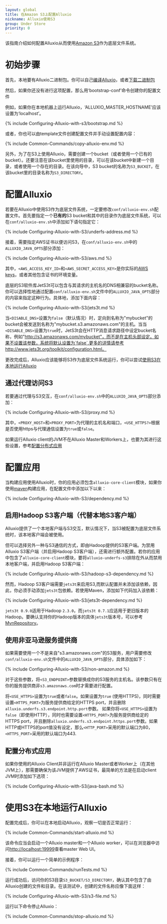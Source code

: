 ```yaml
---
layout: global
title: 在Amazon S3上配置Alluxio
nickname: Alluxio使用S3
group: Under Store
priority: 0
---
```


该指南介绍如何配置Alluxio从而使用[Amazon S3](https://aws.amazon.com/s3/)作为底层文件系统。

# 初始步骤

首先，本地要有Alluxio二进制包。你可以自己[编译Alluxio](Building-Alluxio-Master-Branch.html)，或者[下载二进制包](Running-Alluxio-Locally.html)

然后，如果你还没有进行这项配置，那么用‘bootstrap-conf’命令创建你的配置文件

例如，如果你在本地机器上运行Alluxio，‘ALLUXIO_MASTER_HOSTNAME’应该设置为‘localhost’。

{% include Configuring-Alluxio-with-s3/bootstrap.md %}

或者，你也可以由template文件创建配置文件并手动设置配置内容：

{% include Common-Commands/copy-alluxio-env.md %}

另外，为了在S3上使用Alluxio，需要创建一个bucket（或者使用一个已有的bucket）。还要注意在该bucket里使用的目录，可以在该bucket中新建一个目录，或者使用一个存在的目录。在该向导中，S3 bucket的名称为`S3_BUCKET`，在该bucket里的目录名称为`S3_DIRECTORY`。

# 配置Alluxio

若要在Alluxio中使用S3作为底层文件系统，一定要修改`conf/alluxio-env.sh`配置文件。首先要指定一个**已有的**S3 bucket和其中的目录作为底层文件系统，可以在`conf/alluxio-env.sh`中添加如下语句指定它：

{% include Configuring-Alluxio-with-S3/underfs-address.md %}

接着，需要指定AWS证书以便访问S3，在`conf/alluxio-env.sh`中的`ALLUXIO_JAVA_OPTS`部分添加：

{% include Configuring-Alluxio-with-S3/aws.md %}

其中，`<AWS_ACCESS_KEY_ID>`和`<AWS_SECRET_ACCESS_KEY>`是你实际的[AWS keys](https://aws.amazon.com/developers/access-keys)，或者其他包含证书的环境变量。

底层的S3软件库JetS3t可以包含与其请求的主机名的DNS相兼容的bucket名称。你可以选择性地通过配置`conf/alluxio-env.sh`文件中的`ALLUXIO_JAVA_OPTS`部分的内容来指定这种行为。具体地，添加下面内容：

{% include Configuring-Alluxio-with-S3/jets3t.md %}

当`<DISABLE_DNS>`设置为`false`（默认情况）时，定向到名称为"mybucket"的bucket会被发送到名称为"mybucket.s3.amazonaws.com"的主机。当当`<DISABLE_DNS>`设置为`true`时，JetS3t会在HTTP消息请求路径中设定bucket名称，例如"http://s3.amazonaws.com/mybucket"，而不是在主机头部设定。如果不设置该参数，系统将默认设置为`false`.更多的详情请参考http://www.jets3t.org/toolkit/configuration.html。

更改完成后，Alluxio应该能够将S3作为底层文件系统运行，你可以尝试[使用S3在本地运行Alluxio](#running-alluxio-locally-with-s3)

## 通过代理访问S3

若要通过代理与S3交互，在`conf/alluxio-env.sh`中的`ALLUXIO_JAVA_OPTS`部分添加：

{% include Configuring-Alluxio-with-S3/proxy.md %}

其中，`<PROXY_HOST>`和`<PROXY_PORT>`为代理的主机名和端口，`<USE_HTTPS?>`根据是否使用https与代理通信设置为`true`或`false`。

如果运行Alluxio client的JVM不在Alluxio Master和Workers上，也要为其进行这些设置，参考[配置分布式应用](#configuring-distributed-applications)

# 配置应用

当构建应用使用Alluxio时，你的应用必须包含`alluxio-core-client`模块，如果你使用[maven](https://maven.apache.org/)构建应用，在配置文件中添加以下以来：

{% include Configuring-Alluxio-with-S3/dependency.md %}


## 启用Hadoop S3客户端（代替本地S3客户端）

Alluxio提供了一个本地客户端与S3交互，默认情况下，当S3被配置为底层文件系统时，该本地客户端会被使用。

但可以选择另外一种与S3通信的方式，即由Hadoop提供的S3客户端。为禁用Alluxio S3客户端（并启用Hadoop S3客户端），还需进行额外配置。若你的应用中包含了`alluxio-core-client`模块，要将`alluxio-underfs-s3`排除在外从而禁用本地客户端，并启用Hadoop S3客户端：

{% include Configuring-Alluxio-with-S3/hadoop-s3-dependency.md %}

然而，Hadoop S3客户端需要`jets3t`来启用S3,而默认配置并未添加该依赖，因此，你必须手动添加`jets3t`包依赖。若使用Maven，添加如下代码加入该依赖：

{% include Configuring-Alluxio-with-S3/jets3t-dependency.md %}

`jets3t 0.9.0`适用于Hadoop `2.3.0`，而`jets3t 0.7.1`应适用于更旧版本的Hadoop。要确认支持你的Hadoop版本的具体`jets3t`版本号，可以参考[MvnRepository](http://mvnrepository.com/)。

## 使用非亚马逊服务提供商

如果需要使用一个不是来自"s3.amazonaws.com"的S3服务，用户需要修改`conf/alluxio-env.sh`文件中的`ALLUXIO_JAVA_OPTS`部分，具体添加如下：

{% include Configuring-Alluxio-with-S3/non-amazon.md %}

对于这些参数，将`<S3_ENDPOINT>`参数替换成你的S3服务的主机名。该参数只有在你的服务提供商非`s3.amazonaws.com`时才需要进行配置。

将`<USE_HTTPS>`设置为`true`或者`false`。如果设置为`true` (使用HTTPS)，同时需要设置`<HTTPS_PORT>`为服务提供商给定的HTTPS port，并且删除`alluxio.underfs.s3.endpoint.http.port`参数。 如果你将`<USE_HTTPS>`设置为`false`（即使用HTTP），同时也需要设置`<HTTPS_PORT>`为服务提供商给定的HTTPS port，并且删除`alluxio.underfs.s3.endpoint.https.port`参数。如果HTTP或HTTPS的port值没有设定，那么`<HTTP_PORT>`采用的默认端口为80，`<HTTPS_PORT>`采用的默认端口为443.

## 配置分布式应用

如果你使用的Alluxio Client并非运行在Alluxio Master或者Worker上（在其他JVM上），那需要确保为该JVM提供了AWS证书，最简单的方法是在启动client JVM时添加如下选项：

{% include Configuring-Alluxio-with-S3/java-bash.md %}

# 使用S3在本地运行Alluxio

配置完成后，你可以在本地启动Alluxio，观察一切是否正常运行：

{% include Common-Commands/start-alluxio.md %}

该命令应当会启动一个Alluxio master和一个Alluxio worker，可以在浏览器中访问[http://localhost:19999](http://localhost:19999)查看master Web UI。

接着，你可以运行一个简单的示例程序：

{% include Common-Commands/runTests.md %}

运行成功后，访问你的S3目录`S3_BUCKET/S3_DIRECTORY`，确认其中包含了由Alluxio创建的文件和目录。在该测试中，创建的文件名称应像下面这样：

{% include Configuring-Alluxio-with-S3/s3-file.md %}

运行以下命令停止Alluxio：

{% include Common-Commands/stop-alluxio.md %}
